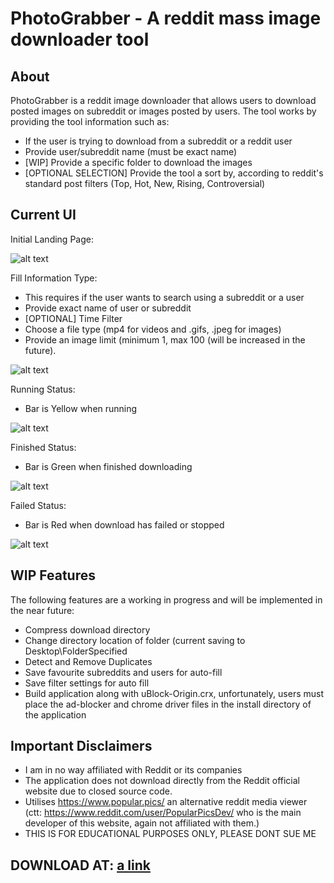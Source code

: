 # PhotoGrabber - A reddit mass image downloader tool

## About ##
PhotoGrabber is a reddit image downloader that allows users to download posted images on subreddit or images posted by users. 
The tool works by providing the tool information such as:
  - If the user is trying to download from a subreddit or a reddit user
  - Provide user/subreddit name (must be exact name)
  - [WIP] Provide a specific folder to download the images
  - [OPTIONAL SELECTION] Provide the tool a sort by, according to reddit's standard post filters (Top, Hot, New, Rising, Controversial)
  
## Current UI ##

Initial Landing Page:

![alt text](https://imgur.com/a/4BA0XaM)

Fill Information Type:
  - This requires if the user wants to search using a subreddit or a user
  - Provide exact name of user or subreddit
  - [OPTIONAL] Time Filter
  - Choose a file type (mp4 for videos and .gifs, .jpeg for images)
  - Provide an image limit (minimum 1, max 100 (will be increased in the future).
  
![alt text](https://imgur.com/UL1Rv6e)

Running Status:
  - Bar is Yellow when running
 
![alt text](https://imgur.com/nydYL8f)

Finished Status:
  - Bar is Green when finished downloading
  
![alt text](https://imgur.com/CyE4zWU)


Failed Status:
  - Bar is Red when download has failed or stopped
  
![alt text](https://imgur.com/bJbrBbn)

## WIP Features ##

The following features are a working in progress and will be implemented in the near future:
  - Compress download directory
  - Change directory location of folder (current saving to Desktop\FolderSpecified
  - Detect and Remove Duplicates
  - Save favourite subreddits and users for auto-fill
  - Save filter settings for auto fill
  - Build application along with uBlock-Origin.crx, unfortunately, users must place the ad-blocker and chrome driver files in the install directory of the application
  
## Important Disclaimers ##
  - I am in no way affiliated with Reddit or its companies
  - The application does not download directly from the Reddit official website due to closed source code.
  - Utilises https://www.popular.pics/ an alternative reddit media viewer (ctt: https://www.reddit.com/user/PopularPicsDev/ who is the main developer of this website,
    again not affiliated with them.)
  - THIS IS FOR EDUCATIONAL PURPOSES ONLY, PLEASE DONT SUE ME
  
## DOWNLOAD AT: [a link](https://github.com/Syncline-blip/PhotoGrabber/blob/master/ReddiPhotoCrawler_beta1.1.zip)

